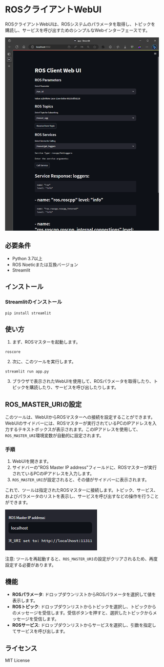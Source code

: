 # ROSクライアントWebUI

ROSクライアントWebUIは、ROSシステムのパラメータを取得し、トピックを購読し、サービスを呼び出すためのシンプルなWebインターフェースです。

![WebUIスクリーンショット](./docs/webui_screenshot.png)

## 必要条件

- Python 3.7以上
- ROS Noeticまたは互換バージョン
- Streamlit

## インストール

### Streamlitのインストール

```
pip install streamlit
```

## 使い方

1. まず、ROSマスターを起動します。

```
roscore
```

2. 次に、このツールを実行します。

```
streamlit run app.py
```

3. ブラウザで表示されたWebUIを使用して、ROSパラメータを取得したり、トピックを購読したり、サービスを呼び出したりします。

## ROS_MASTER_URIの設定

このツールは、WebUIからROSマスターへの接続を設定することができます。WebUIのサイドバーには、ROSマスターが実行されているPCのIPアドレスを入力するテキストボックスが表示されます。このIPアドレスを使用して、`ROS_MASTER_URI`環境変数が自動的に設定されます。

### 手順

1. WebUIを開きます。
2. サイドバーの"ROS Master IP address"フィールドに、ROSマスターが実行されているPCのIPアドレスを入力します。
3. `ROS_MASTER_URI`が設定されると、その値がサイドバーに表示されます。

これで、ツールは指定されたROSマスターに接続します。トピック、サービス、およびパラメータのリストを表示し、サービスを呼び出すなどの操作を行うことができます。

![ROS_MASTER_URIの設定](./docs/set_ros_master_uri.png)

注意: ツールを再起動すると、`ROS_MASTER_URI`の設定がクリアされるため、再度設定する必要があります。


## 機能

- **ROSパラメータ**: ドロップダウンリストからROSパラメータを選択して値を表示します。
- **ROSトピック**: ドロップダウンリストからトピックを選択し、トピックからのメッセージを受信します。受信ボタンを押すと、選択したトピックからメッセージを受信します。
- **ROSサービス**: ドロップダウンリストからサービスを選択し、引数を指定してサービスを呼び出します。

## ライセンス

MIT License
